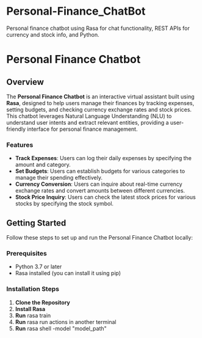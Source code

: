# Personal-Finance_ChatBot
Personal finance chatbot using Rasa for chat functionality, REST APIs for currency and stock info, and Python.

# Personal Finance Chatbot

## Overview

The **Personal Finance Chatbot** is an interactive virtual assistant built using **Rasa**, designed to help users manage their finances by tracking expenses, setting budgets, and checking currency exchange rates and stock prices. This chatbot leverages Natural Language Understanding (NLU) to understand user intents and extract relevant entities, providing a user-friendly interface for personal finance management.

### Features

- **Track Expenses**: Users can log their daily expenses by specifying the amount and category.
- **Set Budgets**: Users can establish budgets for various categories to manage their spending effectively.
- **Currency Conversion**: Users can inquire about real-time currency exchange rates and convert amounts between different currencies.
- **Stock Price Inquiry**: Users can check the latest stock prices for various stocks by specifying the stock symbol.

## Getting Started

Follow these steps to set up and run the Personal Finance Chatbot locally:

### Prerequisites

- Python 3.7 or later
- Rasa installed (you can install it using pip)

### Installation Steps

1. **Clone the Repository**
2. **Install Rasa**
3. **Run** rasa train
4. **Run** rasa run actions in another terminal
5. **Run** rasa shell -model "model_path"

